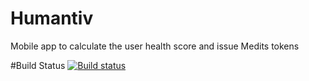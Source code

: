 # Humantiv
Mobile app to calculate the user health score and issue Medits tokens

#Build Status
[![Build status](https://build.appcenter.ms/v0.1/apps/1b98ec5d-c8f6-4916-b279-b4820e4f5870/branches/master/badge)](https://appcenter.ms)
